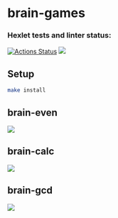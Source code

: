 # brain-games

### Hexlet tests and linter status:
[![Actions Status](https://github.com/maddbuzz/frontend-project-lvl1/workflows/hexlet-check/badge.svg)](https://github.com/maddbuzz/frontend-project-lvl1/actions)
<a href="https://codeclimate.com/github/maddbuzz/frontend-project-lvl1/maintainability"><img src="https://api.codeclimate.com/v1/badges/550c2a7c96c128351c20/maintainability" /></a>

## Setup

```bash
make install
```

## brain-even

<a href="https://asciinema.org/a/513365" target="_blank"><img src="https://asciinema.org/a/513365.svg" /></a>

## brain-calc

<a href="https://asciinema.org/a/513594" target="_blank"><img src="https://asciinema.org/a/513594.svg" /></a>

## brain-gcd

<a href="https://asciinema.org/a/513606" target="_blank"><img src="https://asciinema.org/a/513606.svg" /></a>
